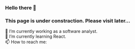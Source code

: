 ### Hello there 👋
### This page is under constraction. Please visit later...  
🔭 I’m currently working as a software analyst.  
🌱 I’m currently learning React.  
📫 How to reach me:  
